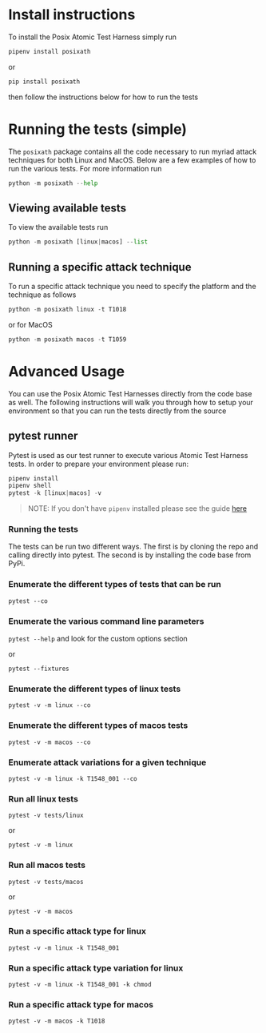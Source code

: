 # Install instructions
To install the Posix Atomic Test Harness simply run
```python
pipenv install posixath
```

or 

```python
pip install posixath
```
then follow the instructions below for how to run the tests

# Running the tests (simple)
The `posixath` package contains all the code necessary to run myriad attack techniques for both Linux and MacOS. Below are a few examples of how to run the various tests. For more information run 
```python
python -m posixath --help
```

## Viewing available tests
To view the available tests run 
```python
python -m posixath [linux|macos] --list
```

## Running a specific attack technique
To run a specific attack technique you need to specify the platform and the technique as follows
```python
python -m posixath linux -t T1018
```
or for MacOS
```python
python -m posixath macos -t T1059
```

# Advanced Usage
You can use the Posix Atomic Test Harnesses directly from the code base as well. The following instructions will walk you through
how to setup your environment so that you can run the tests directly from the source

## pytest runner
Pytest is used as our test runner to execute various Atomic Test Harness tests. In order to prepare your environment please run:

```python
pipenv install
pipenv shell
pytest -k [linux|macos] -v
```
> NOTE: If you don't have `pipenv` installed please see the guide [here](https://pipenv.pypa.io/en/latest/install/)

### Running the tests
The tests can be run two different ways. The first is by cloning the repo and calling directly into pytest. The second is by installing the code base from PyPi.

### Enumerate the different types of tests that can be run
`pytest --co`

### Enumerate the various command line parameters
`pytest --help` and look for the custom options section

or

`pytest --fixtures`

### Enumerate the different types of linux tests
`pytest -v -m linux --co`

### Enumerate the different types of macos tests
`pytest -v -m macos --co`

### Enumerate attack variations for a given technique
`pytest -v -m linux -k T1548_001 --co`

### Run all linux tests
`pytest -v tests/linux`

or

`pytest -v -m linux`

### Run all macos tests
`pytest -v tests/macos`

or

`pytest -v -m macos`

### Run a specific attack type for linux
`pytest -v -m linux -k T1548_001`

### Run a specific attack type variation for linux
`pytest -v -m linux -k T1548_001 -k chmod`

### Run a specific attack type for macos
`pytest -v -m macos -k T1018`